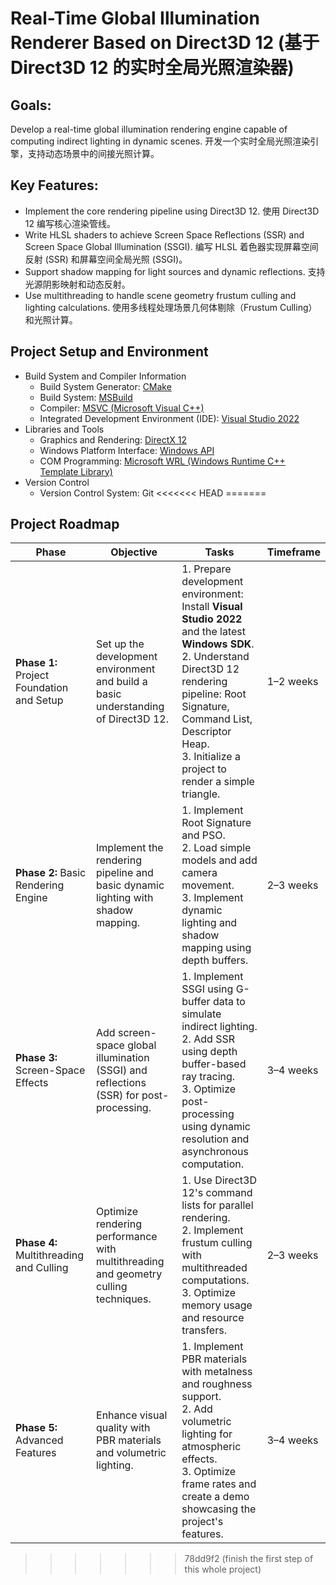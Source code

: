 # Real-Time Global Illumination Renderer Based on Direct3D 12 (基于 Direct3D 12 的实时全局光照渲染器)

## Goals:
Develop a real-time global illumination rendering engine capable of computing indirect lighting in dynamic scenes. 
开发一个实时全局光照渲染引擎，支持动态场景中的间接光照计算。

## Key Features:
- Implement the core rendering pipeline using Direct3D 12. 使用 Direct3D 12 编写核心渲染管线。
- Write HLSL shaders to achieve Screen Space Reflections (SSR) and Screen Space Global Illumination (SSGI). 编写 HLSL 着色器实现屏幕空间反射 (SSR) 和屏幕空间全局光照 (SSGI)。
- Support shadow mapping for light sources and dynamic reflections. 支持光源阴影映射和动态反射。
- Use multithreading to handle scene geometry frustum culling and lighting calculations. 使用多线程处理场景几何体剔除（Frustum Culling）和光照计算。

## Project Setup and Environment

- Build System and Compiler Information
    - Build System Generator:  [CMake](https://cmake.org/)
    - Build System: [MSBuild](https://learn.microsoft.com/en-us/visualstudio/msbuild/msbuild?view=vs-2022)
    - Compiler: [MSVC (Microsoft Visual C++)](https://learn.microsoft.com/en-us/cpp/?view=msvc-170)
    - Integrated Development Environment (IDE): [Visual Studio 2022](https://visualstudio.microsoft.com/)
- Libraries and Tools
    - Graphics and Rendering: [DirectX 12](https://learn.microsoft.com/en-us/windows/win32/direct3d12/directx-12-programming-environment) 
    - Windows Platform Interface: [Windows API](https://learn.microsoft.com/en-us/windows/win32/api/) 
    - COM Programming: [Microsoft WRL (Windows Runtime C++ Template Library)](https://learn.microsoft.com/en-us/cpp/cppcx/wrl/using-the-windows-runtime-cpp-template-library-wrl?view=msvc-170) 
- Version Control
    - Version Control System: Git
<<<<<<< HEAD
=======

## **Project Roadmap**

| **Phase**              | **Objective**                                                                                     | **Tasks**                                                                                                                                                                                                                                                        | **Timeframe**    |
|-------------------------|---------------------------------------------------------------------------------------------------|------------------------------------------------------------------------------------------------------------------------------------------------------------------------------------------------------------------------------------------------------------------|------------------|
| **Phase 1:** Project Foundation and Setup  | Set up the development environment and build a basic understanding of Direct3D 12.        | 1. Prepare development environment: Install **Visual Studio 2022** and the latest **Windows SDK**.<br>2. Understand Direct3D 12 rendering pipeline: Root Signature, Command List, Descriptor Heap.<br>3. Initialize a project to render a simple triangle.      | 1–2 weeks       |
| **Phase 2:** Basic Rendering Engine        | Implement the rendering pipeline and basic dynamic lighting with shadow mapping.          | 1. Implement Root Signature and PSO.<br>2. Load simple models and add camera movement.<br>3. Implement dynamic lighting and shadow mapping using depth buffers.                                                                                              | 2–3 weeks       |
| **Phase 3:** Screen-Space Effects          | Add screen-space global illumination (SSGI) and reflections (SSR) for post-processing.    | 1. Implement SSGI using G-buffer data to simulate indirect lighting.<br>2. Add SSR using depth buffer-based ray tracing.<br>3. Optimize post-processing using dynamic resolution and asynchronous computation.                                                  | 3–4 weeks       |
| **Phase 4:** Multithreading and Culling    | Optimize rendering performance with multithreading and geometry culling techniques.        | 1. Use Direct3D 12's command lists for parallel rendering.<br>2. Implement frustum culling with multithreaded computations.<br>3. Optimize memory usage and resource transfers.                                                                                  | 2–3 weeks       |
| **Phase 5:** Advanced Features            | Enhance visual quality with PBR materials and volumetric lighting.                        | 1. Implement PBR materials with metalness and roughness support.<br>2. Add volumetric lighting for atmospheric effects.<br>3. Optimize frame rates and create a demo showcasing the project's features.                                                        | 3–4 weeks       |

>>>>>>> 78dd9f2 (finish the first step of this whole project)
